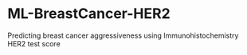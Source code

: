 # ML-BreastCancer-HER2
Predicting breast cancer aggressiveness using Immunohistochemistry HER2 test score
